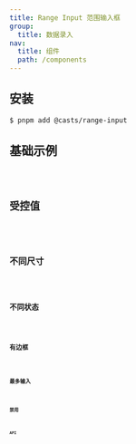 ```yaml
---
title: Range Input 范围输入框
group:
  title: 数据录入
nav:
  title: 组件
  path: /components
---
```


## 安装

```bash
$ pnpm add @casts/range-input
```

## 基础示例

<code src="../examples/basic.tsx" />

## 受控值

<code src="../examples/controlled.tsx" />

## 不同尺寸

<code src="../examples/different-size.tsx" />

## 不同状态

<code src="../examples/different-status.tsx" />

## 有边框

<code src="../examples/bordered.tsx" />

## 最多输入

<code src="../examples/max-length.tsx" />

## 禁用

<code src="../examples/disabled.tsx" />

## API

<API src="@casts/range-input"></API>

